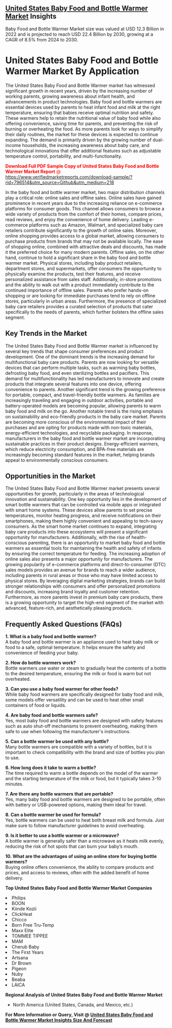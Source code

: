 <h2><a href="https://www.verifiedmarketreports.com/download-sample/?rid=796514&amp;utm_source=Github&amp;utm_medium=218" target="_blank">United States Baby Food and Bottle Warmer Market</a> Insights</h2><p>Baby Food and Bottle Warmer Market size was valued at USD 12.3 Billion in 2022 and is projected to reach USD 22.4 Billion by 2030, growing at a CAGR of 8.5% from 2024 to 2030.</p><p><h1>United States Baby Food and Bottle Warmer Market By Application</h1> <p>The United States Baby Food and Bottle Warmer market has witnessed significant growth in recent years, driven by the increasing number of working parents, growing awareness about infant health, and advancements in product technologies. Baby food and bottle warmers are essential devices used by parents to heat infant food and milk at the right temperature, ensuring that babies receive optimal nutrition and safety. These warmers help to retain the nutritional value of baby food while also offering convenience, saving time for parents, and preventing the risk of burning or overheating the food. As more parents look for ways to simplify their daily routines, the market for these devices is expected to continue expanding. The demand is primarily driven by the growing number of dual-income households, the increasing awareness about baby care, and technological innovations that offer additional features such as adjustable temperature control, portability, and multi-functionality. <p><span class=""><span style="color: #ff0000;"><strong>Download Full PDF Sample Copy of United States Baby Food and Bottle Warmer Market Report</strong> @ </span><a href="https://www.verifiedmarketreports.com/download-sample/?rid=796514&amp;utm_source=Github&amp;utm_medium=218" target="_blank">https://www.verifiedmarketreports.com/download-sample/?rid=796514&amp;utm_source=Github&amp;utm_medium=218</a></span></p> In the baby food and bottle warmer market, two major distribution channels play a critical role: online sales and offline sales. Online sales have gained prominence in recent years due to the increasing reliance on e-commerce platforms for consumer goods. This channel allows consumers to browse a wide variety of products from the comfort of their homes, compare prices, read reviews, and enjoy the convenience of home delivery. Leading e-commerce platforms such as Amazon, Walmart, and specialized baby care retailers contribute significantly to the growth of online sales. Moreover, online shopping provides access to a global market, allowing consumers to purchase products from brands that may not be available locally. The ease of shopping online, combined with attractive deals and discounts, has made it the preferred choice for many modern parents. Offline sales, on the other hand, continue to hold a significant share in the baby food and bottle warmer market. Physical stores, including baby product retailers, department stores, and supermarkets, offer consumers the opportunity to physically examine the products, test their features, and receive personalized assistance from sales staff. Additionally, in-store promotions and the ability to walk out with a product immediately contribute to the continued importance of offline sales. Parents who prefer hands-on shopping or are looking for immediate purchases tend to rely on offline stores, particularly in urban areas. Furthermore, the presence of specialized baby care retailers provides a curated selection of products that cater specifically to the needs of parents, which further bolsters the offline sales segment. <h2>Key Trends in the Market</h2> <p>The United States Baby Food and Bottle Warmer market is influenced by several key trends that shape consumer preferences and product development. One of the dominant trends is the increasing demand for multifunctional baby care products. Parents are now looking for versatile devices that can perform multiple tasks, such as warming baby bottles, defrosting baby food, and even sterilizing bottles and pacifiers. This demand for multifunctionality has led manufacturers to innovate and create products that integrate several features into one device, offering convenience to parents. Another significant trend is the growing preference for portable, compact, and travel-friendly bottle warmers. As families are increasingly traveling and engaging in outdoor activities, portable and battery-operated models are becoming popular, allowing parents to warm baby food and milk on the go. Another notable trend is the rising emphasis on sustainability and eco-friendly products in the baby care market. Parents are becoming more conscious of the environmental impact of their purchases and are opting for products made with non-toxic materials, energy-efficient technologies, and recyclable packaging. In response, manufacturers in the baby food and bottle warmer market are incorporating sustainable practices in their product designs. Energy-efficient warmers, which reduce electricity consumption, and BPA-free materials are increasingly becoming standard features in the market, helping brands appeal to environmentally conscious consumers. <h2>Opportunities in the Market</h2> <p>The United States Baby Food and Bottle Warmer market presents several opportunities for growth, particularly in the areas of technological innovation and sustainability. One key opportunity lies in the development of smart bottle warmers that can be controlled via mobile apps or integrated with smart home systems. These devices allow parents to set precise temperatures, monitor heating progress, and receive notifications on their smartphones, making them highly convenient and appealing to tech-savvy consumers. As the smart home market continues to expand, integrating baby care products into these ecosystems will present a significant opportunity for manufacturers. Additionally, with the rise of health-conscious parenting, there is an opportunity to market baby food and bottle warmers as essential tools for maintaining the health and safety of infants by ensuring the correct temperature for feeding. The increasing adoption of online sales also presents a major opportunity for manufacturers. The growing popularity of e-commerce platforms and direct-to-consumer (DTC) sales models provides an avenue for brands to reach a wider audience, including parents in rural areas or those who may have limited access to physical stores. By leveraging digital marketing strategies, brands can build stronger relationships with consumers and offer personalized promotions and discounts, increasing brand loyalty and customer retention. Furthermore, as more parents invest in premium baby care products, there is a growing opportunity to target the high-end segment of the market with advanced, feature-rich, and aesthetically pleasing products. <h2>Frequently Asked Questions (FAQs)</h2> <p><strong>1. What is a baby food and bottle warmer?</strong><br> A baby food and bottle warmer is an appliance used to heat baby milk or food to a safe, optimal temperature. It helps ensure the safety and convenience of feeding your baby.</p> <p><strong>2. How do bottle warmers work?</strong><br> Bottle warmers use water or steam to gradually heat the contents of a bottle to the desired temperature, ensuring the milk or food is warm but not overheated.</p> <p><strong>3. Can you use a baby food warmer for other foods?</strong><br> While baby food warmers are specifically designed for baby food and milk, some models offer versatility and can be used to heat other small containers of food or liquids.</p> <p><strong>4. Are baby food and bottle warmers safe?</strong><br> Yes, most baby food and bottle warmers are designed with safety features such as auto shut-off mechanisms to prevent overheating, making them safe to use when following the manufacturer's instructions.</p> <p><strong>5. Can a bottle warmer be used with any bottle?</strong><br> Many bottle warmers are compatible with a variety of bottles, but it is important to check compatibility with the brand and size of bottles you plan to use.</p> <p><strong>6. How long does it take to warm a bottle?</strong><br> The time required to warm a bottle depends on the model of the warmer and the starting temperature of the milk or food, but it typically takes 3-10 minutes.</p> <p><strong>7. Are there any bottle warmers that are portable?</strong><br> Yes, many baby food and bottle warmers are designed to be portable, often with battery or USB-powered options, making them ideal for travel.</p> <p><strong>8. Can a bottle warmer be used for formula?</strong><br> Yes, bottle warmers can be used to heat both breast milk and formula. Just make sure to follow manufacturer guidelines to avoid overheating.</p> <p><strong>9. Is it better to use a bottle warmer or a microwave?</strong><br> A bottle warmer is generally safer than a microwave as it heats milk evenly, reducing the risk of hot spots that can burn your baby’s mouth.</p> <p><strong>10. What are the advantages of using an online store for buying bottle warmers?</strong><br> Buying online offers convenience, the ability to compare products and prices, and access to reviews, often with the added benefit of home delivery.</p> </p><p><strong>Top United States Baby Food and Bottle Warmer Market Companies</strong></p><div data-test-id=""><p><li>Philips</li><li> BOON</li><li> Kiinde Kozii</li><li> ClickHeat</li><li> Chicco</li><li> Born Free Tru-Temp</li><li> Maxx Elite</li><li> TOMMEE TIPPEE</li><li> MAM</li><li> Cherub Baby</li><li> The First Years</li><li> Artsana</li><li> Dr Brown</li><li> Pigeon</li><li> Nuby</li><li> Beaba</li><li> LAICA</li></p><div><strong>Regional Analysis of&nbsp;United States Baby Food and Bottle Warmer Market</strong></div><ul><li dir="ltr"><p dir="ltr">North America&nbsp;(United States, Canada, and Mexico, etc.)</p></li></ul><p><strong>For More Information or Query, Visit @&nbsp;</strong><strong><a href="https://www.verifiedmarketreports.com/product/baby-food-and-bottle-warmer-market/?utm_source=Github&amp;utm_medium=218" target="_blank">United States Baby Food and Bottle Warmer Market Insights Size And Forecast</a></strong></p></div>
